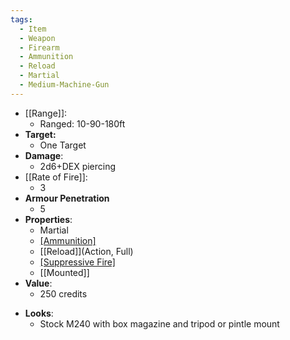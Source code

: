 ```yaml
---
tags:
  - Item
  - Weapon
  - Firearm
  - Ammunition
  - Reload
  - Martial
  - Medium-Machine-Gun
---
```

- [[Range]]:
	- Ranged: 10-90-180ft
- **Target:**
	- One Target
- **Damage**:
	- 2d6+DEX piercing
- [[Rate of Fire]]:
	- 3
- **Armour Penetration**
	-  5
- **Properties**:
	* Martial
	* [[Ammunition]](40)
	* [[Reload]](Action, Full)
	* [[Suppressive Fire]](TODO)
 	* [[Mounted]]
- **Value**:
	- 250 credits
* **Looks**:
	- Stock M240 with box magazine and tripod or pintle mount
